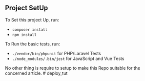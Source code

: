 ## Project SetUp
To Set this project Up, run:
* `composer install`
* `npm install`

To Run the basic tests, run:
* `./vendor/bin/phpunit` for PHP/Laravel Tests
* `./node_modules/.bin/jest` for JavaScript and Vue Tests

No other thing is require to setup to make this Repo suitable for the concerned article.
#   d e p l o y _ t u t  
 